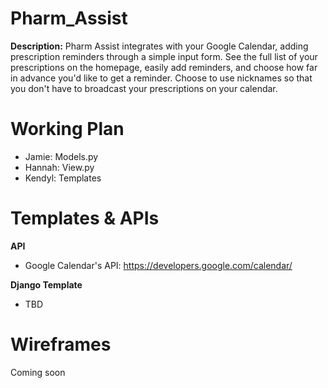 # Pharm_Assist #
**Description:** Pharm Assist integrates with your Google Calendar, adding prescription reminders through a simple input form. See the full list of your prescriptions on the homepage, easily add reminders, and choose how far in advance you'd like to get a reminder. Choose to use nicknames so that you don't have to broadcast your prescriptions on your calendar.


# Working Plan #
* Jamie: Models.py
* Hannah: View.py 
* Kendyl: Templates

# Templates & APIs #
**API**
* Google Calendar's API: https://developers.google.com/calendar/

**Django Template**
* TBD

# Wireframes #
Coming soon

